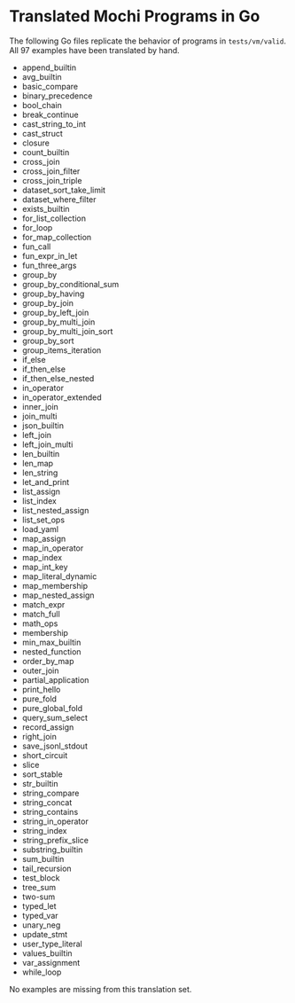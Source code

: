 # Translated Mochi Programs in Go

The following Go files replicate the behavior of programs in `tests/vm/valid`. All 97 examples have been translated by hand.

- append_builtin
- avg_builtin
- basic_compare
- binary_precedence
- bool_chain
- break_continue
- cast_string_to_int
- cast_struct
- closure
- count_builtin
- cross_join
- cross_join_filter
- cross_join_triple
- dataset_sort_take_limit
- dataset_where_filter
- exists_builtin
- for_list_collection
- for_loop
- for_map_collection
- fun_call
- fun_expr_in_let
- fun_three_args
- group_by
- group_by_conditional_sum
- group_by_having
- group_by_join
- group_by_left_join
- group_by_multi_join
- group_by_multi_join_sort
- group_by_sort
- group_items_iteration
- if_else
- if_then_else
- if_then_else_nested
- in_operator
- in_operator_extended
- inner_join
- join_multi
- json_builtin
- left_join
- left_join_multi
- len_builtin
- len_map
- len_string
- let_and_print
- list_assign
- list_index
- list_nested_assign
- list_set_ops
- load_yaml
- map_assign
- map_in_operator
- map_index
- map_int_key
- map_literal_dynamic
- map_membership
- map_nested_assign
- match_expr
- match_full
- math_ops
- membership
- min_max_builtin
- nested_function
- order_by_map
- outer_join
- partial_application
- print_hello
- pure_fold
- pure_global_fold
- query_sum_select
- record_assign
- right_join
- save_jsonl_stdout
- short_circuit
- slice
- sort_stable
- str_builtin
- string_compare
- string_concat
- string_contains
- string_in_operator
- string_index
- string_prefix_slice
- substring_builtin
- sum_builtin
- tail_recursion
- test_block
- tree_sum
- two-sum
- typed_let
- typed_var
- unary_neg
- update_stmt
- user_type_literal
- values_builtin
- var_assignment
- while_loop

No examples are missing from this translation set.
